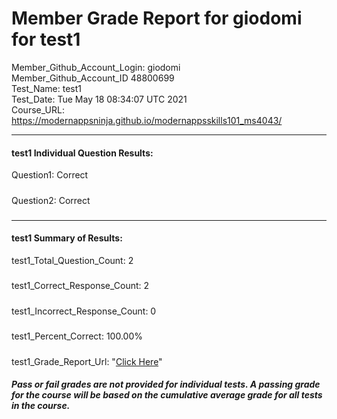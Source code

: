 # Member Grade Report for giodomi for test1  
   
Member_Github_Account_Login: giodomi  
Member_Github_Account_ID 48800699  
Test_Name: test1  
Test_Date: Tue May 18 08:34:07 UTC 2021  
Course_URL: https://modernappsninja.github.io/modernappsskills101_ms4043/  
   
---  
#### test1 Individual Question Results:  
Question1: Correct  
#####  
Question2: Correct  
#####  
---  
#### test1 Summary of Results:  
test1_Total_Question_Count: 2  
#####  
test1_Correct_Response_Count: 2  
#####  
test1_Incorrect_Response_Count: 0  
#####  
test1_Percent_Correct: 100.00%  
#####  
test1_Grade_Report_Url: "[Click Here](https://github.com/modernappsninjas/giodomi/blob/main/static/userdata/courses/modernappsskills101_ms4043/grade_report.pr34.test1.md)"
##### Pass or fail grades are not provided for individual tests. A passing grade for the course will be based on the cumulative average grade for all tests in the course.  
